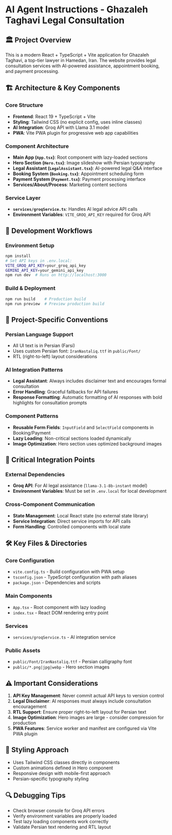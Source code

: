 # AI Agent Instructions - Ghazaleh Taghavi Legal Consultation

## 🏛️ Project Overview
This is a modern React + TypeScript + Vite application for Ghazaleh Taghavi, a top-tier lawyer in Hamedan, Iran. The website provides legal consultation services with AI-powered assistance, appointment booking, and payment processing.

## 🏗️ Architecture & Key Components

### Core Structure
- **Frontend**: React 19 + TypeScript + Vite
- **Styling**: Tailwind CSS (no explicit config, uses inline classes)
- **AI Integration**: Groq API with Llama 3.1 model
- **PWA**: Vite PWA plugin for progressive web app capabilities

### Component Architecture
- **Main App (`App.tsx`)**: Root component with lazy-loaded sections
- **Hero Section (`Hero.tsx`)**: Image slideshow with Persian typography
- **Legal Assistant (`LegalAssistant.tsx`)**: AI-powered legal Q&A interface
- **Booking System (`Booking.tsx`)**: Appointment scheduling form
- **Payment System (`Payment.tsx`)**: Payment processing interface
- **Services/About/Process**: Marketing content sections

### Service Layer
- **`services/groqService.ts`**: Handles AI legal advice API calls
- **Environment Variables**: `VITE_GROQ_API_KEY` required for Groq API

## 🚀 Development Workflows

### Environment Setup
```bash
npm install
# Set API keys in .env.local:
VITE_GROQ_API_KEY=your_groq_api_key
GEMINI_API_KEY=your_gemini_api_key
npm run dev  # Runs on http://localhost:3000
```

### Build & Deployment
```bash
npm run build    # Production build
npm run preview  # Preview production build
```

## 🎯 Project-Specific Conventions

### Persian Language Support
- All UI text is in Persian (Farsi)
- Uses custom Persian font: `IranNastaliq.ttf` in `public/Font/`
- RTL (right-to-left) layout considerations

### AI Integration Patterns
- **Legal Assistant**: Always includes disclaimer text and encourages formal consultation
- **Error Handling**: Graceful fallbacks for API failures
- **Response Formatting**: Automatic formatting of AI responses with bold highlights for consultation prompts

### Component Patterns
- **Reusable Form Fields**: `InputField` and `SelectField` components in Booking/Payment
- **Lazy Loading**: Non-critical sections loaded dynamically
- **Image Optimization**: Hero section uses optimized background images

## 🔑 Critical Integration Points

### External Dependencies
- **Groq API**: For AI legal assistance (`llama-3.1-8b-instant` model)
- **Environment Variables**: Must be set in `.env.local` for local development

### Cross-Component Communication
- **State Management**: Local React state (no external state library)
- **Service Integration**: Direct service imports for API calls
- **Form Handling**: Controlled components with local state

## 🛠️ Key Files & Directories

### Core Configuration
- `vite.config.ts` - Build configuration with PWA setup
- `tsconfig.json` - TypeScript configuration with path aliases
- `package.json` - Dependencies and scripts

### Main Components
- `App.tsx` - Root component with lazy loading
- `index.tsx` - React DOM rendering entry point

### Services
- `services/groqService.ts` - AI integration service

### Public Assets
- `public/Font/IranNastaliq.ttf` - Persian calligraphy font
- `public/*.png|jpg|webp` - Hero section images

## ⚠️ Important Considerations

1. **API Key Management**: Never commit actual API keys to version control
2. **Legal Disclaimer**: AI responses must always include consultation encouragement
3. **RTL Support**: Ensure proper right-to-left layout for Persian text
4. **Image Optimization**: Hero images are large - consider compression for production
5. **PWA Features**: Service worker and manifest are configured via Vite PWA plugin

## 🎨 Styling Approach
- Uses Tailwind CSS classes directly in components
- Custom animations defined in Hero component
- Responsive design with mobile-first approach
- Persian-specific typography styling

## 🔍 Debugging Tips
- Check browser console for Groq API errors
- Verify environment variables are properly loaded
- Test lazy loading components work correctly
- Validate Persian text rendering and RTL layout
